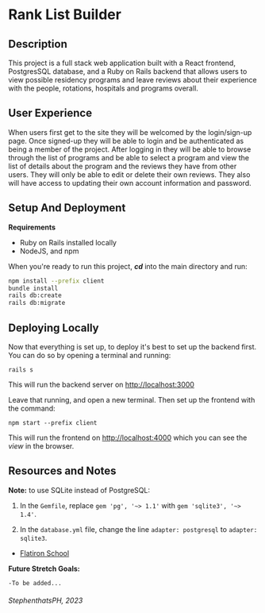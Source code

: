 # Rank List Builder

## Description

This project is a full stack web application built with a React frontend, PostgresSQL database, and a Ruby on Rails backend that allows users to view possible residency programs and leave reviews about their experience with the people, rotations, hospitals and programs overall. 

## User Experience

When users first get to the site they will be welcomed by the login/sign-up page. Once signed-up they will be able to login and be authenticated as being a member of the project. After logging in they will be able to browse through the list of programs and be able to select a program and view the list of details about the program and the reviews they have from other users. They will only be able to edit or delete their own reviews. They also will have access to updating their own account information and password.

## Setup And Deployment

**Requirements**

- Ruby on Rails installed locally
- NodeJS, and npm

When you're ready to run this project, **_cd_** into the main directory and run:

```sh
npm install --prefix client
bundle install
rails db:create
rails db:migrate
```


## Deploying Locally

Now that everything is set up, to deploy it's best to set up the backend first. You can do so by opening a terminal and running:

```console
rails s
```

This will run the backend server on [http://localhost:3000](http://localhost:3000)


Leave that running, and open a new terminal. Then set up the frontend with the command:

```console
npm start --prefix client
```

This will run the frontend on [http://localhost:4000](http://localhost:4000) which you can see the _view_ in the browser.


## Resources and Notes

**Note:** to use SQLite instead of PostgreSQL:

1. In the `Gemfile`, replace `gem 'pg', '~> 1.1'` with `gem 'sqlite3', '~> 1.4'`.

2. In the `database.yml` file, change the line `adapter: postgresql` to `adapter: sqlite3`.

- [Flatiron School](https://flatironschool.com/)

**Future Stretch Goals:**

    -To be added...

###### StephenthatsPH, 2023